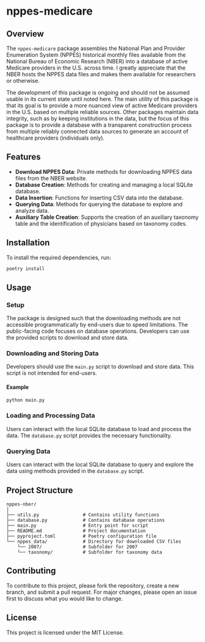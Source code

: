 # nppes-medicare

## Overview
The `nppes-medicare` package assembles the National Plan and Provider Enumeration System (NPPES) historical monthly files available from the National Bureau of Economic Research (NBER) into a database of active Medicare providers in the U.S. across time.
I greatly appreciate that the NBER hosts the NPPES data files and makes them available for researchers or otherwise.

The development of this package is ongoing and should not be assumed usable in its current state until noted here.
The main utility of this package is that its goal is to provide a more nuanced view of active Medicare providers in the U.S. based on multiple reliable sources.
Other packages maintain data integrity, such as by keeping institutions in the data, but the focus of this package is to provide a database with a transparent construction process from multiple reliably connected data sources to generate an account of healthcare providers (individuals only).

## Features
- **Download NPPES Data**: Private methods for downloading NPPES data files from the NBER website.
- **Database Creation**: Methods for creating and managing a local SQLite database.
- **Data Insertion**: Functions for inserting CSV data into the database.
- **Querying Data**: Methods for querying the database to explore and analyze data.
- **Auxiliary Table Creation**: Supports the creation of an auxiliary taxonomy table and the identification of physicians based on taxonomy codes.

## Installation
To install the required dependencies, run:

```sh
poetry install
```

## Usage

### Setup
The package is designed such that the downloading methods are not accessible programmatically by end-users due to speed limitations. The public-facing code focuses on database operations. Developers can use the provided scripts to download and store data.

### Downloading and Storing Data
Developers should use the `main.py` script to download and store data. This script is not intended for end-users.

#### Example
```sh
python main.py
```

### Loading and Processing Data
Users can interact with the local SQLite database to load and process the data. The `database.py` script provides the necessary functionality.

### Querying Data
Users can interact with the local SQLite database to query and explore the data using methods provided in the `database.py` script.

## Project Structure
```plaintext
nppes-nber/
│
├── utils.py                # Contains utility functions
├── database.py             # Contains database operations
├── main.py                 # Entry point for script
├── README.md               # Project documentation
├── pyproject.toml          # Poetry configuration file
└── nppes_data/             # Directory for downloaded CSV files
    └── 2007/               # Subfolder for 2007
    └── taxonomy/           # Subfolder for taxonomy data
```

## Contributing
To contribute to this project, please fork the repository, create a new branch, and submit a pull request. For major changes, please open an issue first to discuss what you would like to change.

## License
This project is licensed under the MIT License.
